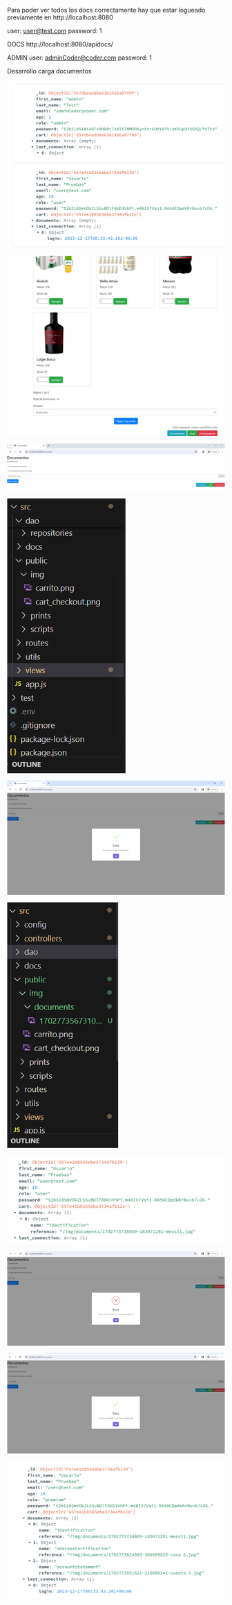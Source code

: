Para poder ver todos los docs correctamente hay que estar logueado previamente en
http://localhost:8080

user: user@test.com
password: 1

DOCS
http://localhost:8080/apidocs/

ADMIN
user: adminCoder@coder.com 
password: 1

Desarrollo carga documentos

![last connection](src/public/prints/1-last_connection.png)

![elijo opcion cargar documentos](src/public/prints/2-opcion_documentos.png)

![cargo 1 documento](src/public/prints/3-carga_documentos.png)

![no hay carpeta para los documentos](src/public/prints/4-archivos%20antes%20de%20cargar%20doc.png)

![agrego un documento OK](src/public/prints/5-cargo%20un%20archivo%20OK.png)

![se crea sola la carpeta para documentos](src/public/prints/6-archivos%20post%20carga%20crea%20carpeta%20sino%20existe.png)

![se carga en MONGO](src/public/prints/7-carga%20ok%20de%20doc%20en%20mongo%20con%20name%20y%20reference.png)

![condiciones insuficientes para Ser Premium](src/public/prints/8-condicion%20insuficiente%20para%20Ser%20Premium.png)

![cumple condicion de 3 documentos distintos](src/public/prints/9-condicion%20Ok%20necesario%203%20documentos%20distintos%20cargados.png)

![se actualiza MONGO con nuevo rol](src/public/prints/10-user%20premium%20ahora%20en%20mongo%20OK.png)